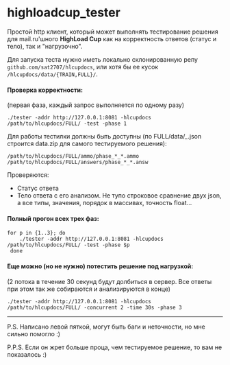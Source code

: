 # highloadcup_tester
Простой http клиент, который может выполнять тестирование решения для mail.ru'шного **HighLoad Cup** как на корректность ответов (статус и тело), так и "нагрузочно".


Для запуска теста нужно иметь локально склонированную репу `github.com/sat2707/hlcupdocs`, или хотя бы ее кусок `/hlcupdocs/data/{TRAIN,FULL}/`.


#### Проверка корректности:
(первая фаза, каждый запрос выполняется по одному разу)
```
./tester -addr http://127.0.0.1:8081 -hlcupdocs /path/to/hlcupdocs/FULL/ -test -phase 1
```

Для работы тестилки должны быть доступны (по FULL/data/*_*.json строится data.zip для самого тестируемого решения):
```
/path/to/hlcupdocs/FULL/ammo/phase_*_*.ammo
/path/to/hlcupdocs/FULL/answers/phase_*_*.answ
```

Проверяются:
* Статус ответа
* Тело ответа с его анализом. Не тупо строковое сравнение двух json, а все типы, значения, порядок в массивах, точность float...

#### Полный прогон всех трех фаз:
```
for p in {1..3}; do
    ./tester -addr http://127.0.0.1:8081 -hlcupdocs /path/to/hlcupdocs/FULL/ -test -phase $p
 done
```

#### Еще можно (но не нужно) потестить решение под нагрузкой:
(2 потока в течение 30 секунд будут долбиться в сервер. Все ответы при этом так же собираются и анализируются в конце)
```
./tester -addr http://127.0.0.1:8081 -hlcupdocs /path/to/hlcupdocs/FULL/ -concurrent 2 -time 30s -phase 3
```

-----
P.S. Написано левой пяткой, могут быть баги и неточности, но мне сильно помогло :)

P.P.S. Если он жрет больше проца, чем тестируемое решение, то вам не показалось :)
